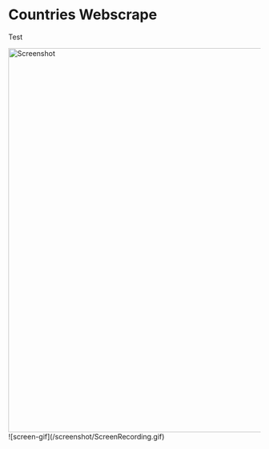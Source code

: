 # Countries Webscrape

Test

<img src="/screenshot/Screenshot.png" alt="Screenshot" width="1024" height="768">
![screen-gif](/screenshot/ScreenRecording.gif)